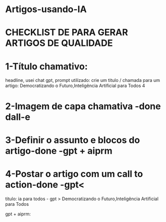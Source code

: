 # Artigos-usando-IA

# CHECKLIST DE PARA GERAR ARTIGOS DE QUALIDADE

<h1>1-Título chamativo:</h1>
<p>headline, usei chat gpt, prompt utilizado: crie um titulo / chamada para um artigo: Democratizando o Futuro,Inteligência Artificial para Todos 4</p>
<h1>2-Imagem de capa chamativa -done dall-e</h1>
<h1>3-Definir o assunto e blocos do artigo-done -gpt + aiprm</h1>
<h1>4-Postar o artigo com um call to action-done -gpt<</h1>

 

titulo: ia para todos - gpt > Democratizando o Futuro,Inteligência Artificial para Todos

gpt + aiprm:
